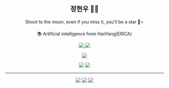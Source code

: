 
<h2 align="center">
  정현우 👋🤓
  </h2>
  
<p align="center">
 Shoot to the moon, even if you miss it, you'll be a star 🌙⭐️
 </p>

<p align="center">
  📚 Artificial intelligence from HanYang(ERICA)
  </p>



<p align=center>
  <a href="https://github.com/Black-Tiger-h">
    <img src="https://badges.pufler.dev/visits/Black-Tiger-h/Black-Tiger-h?style=flat-square&color=black&logo=github">
  </a>
  <a href="https://github.com/Black-Tiger-h?tab=repositories">
    <img src="https://badges.pufler.dev/repos/Black-Tiger-h?style=flat-square&color=black&logo=github">
  </a>
</p>
<p align="center">
<a href="https://github.com/Black-Tiger-h"><img src="https://img.shields.io/github/followers/Black-Tiger-h?style=social"></a>
</p>
<p align="center">
 <img src="https://img.shields.io/badge/Deep Learning-red"> <img src="https://img.shields.io/badge/Computer Vision-magenta">
</p>
<hr>
<p align="center">
<img src="https://img.shields.io/badge/python%20-%2314354C.svg?&style=for-the-badge&logo=python&logoColor=white"/> <img src="https://img.shields.io/badge/java%20-%23F05033.svg?&style=for-the-badge&logo=java&logoColor=white"/> <img src="https://img.shields.io/badge/github%20-%23121011.svg?&style=for-the-badge&logo=github&logoColor=white"/>
</p>






